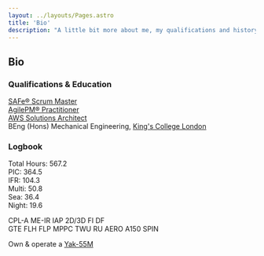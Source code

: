 ```yaml
---
layout: ../layouts/Pages.astro
title: 'Bio'
description: "A little bit more about me, my qualifications and history"
---
```

## Bio

### Qualifications & Education

[SAFe&#174; Scrum Master](https://scaledagile.com/training/safe-scrum-master/)  
[AgilePM&#174; Practitioner](https://apmg-international.com/product/agile-project-management-agilepmr-certification)  
[AWS Solutions Architect](https://aws.amazon.com/certification/certified-solutions-architect-associate/)  
BEng (Hons) Mechanical Engineering, [King's College London](https://kcl.ac.uk)  

### Logbook

Total Hours: 567.2  
PIC: 364.5  
IFR: 104.3  
Multi: 50.8  
Sea: 36.4  
Night: 19.6  

CPL-A ME-IR IAP 2D/3D FI DF  
GTE FLH FLP MPPC TWU RU AERO A150 SPIN  

Own & operate a [Yak-55M](/yak)
